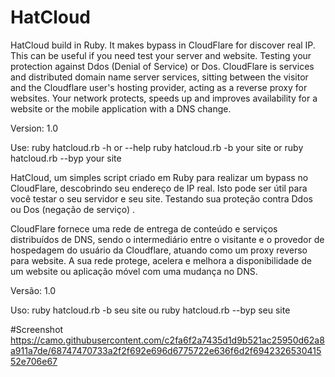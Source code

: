 # HatCloud
HatCloud build in Ruby. It makes bypass in CloudFlare for discover real IP. This can be useful if you need test your server and website. Testing your protection against Ddos (Denial of Service) or Dos. CloudFlare is services and distributed domain name server services, sitting between the visitor and the Cloudflare user's hosting provider, acting as a reverse proxy for websites. Your network protects, speeds up and improves availability for a website or the mobile application with a DNS change.

Version: 1.0

Use: ruby hatcloud.rb -h or --help 
ruby hatcloud.rb -b your site 
or
ruby hatcloud.rb --byp your site 

HatCloud, um simples script criado em Ruby para realizar um bypass no CloudFlare, descobrindo seu endereço de IP real. Isto pode ser útil para você testar o seu servidor e seu site. Testando sua proteção contra Ddos ou Dos (negação de serviço) .

CloudFlare fornece uma rede de entrega de conteúdo e serviços distribuídos de DNS, sendo o intermediário entre o visitante e o provedor de hospedagem do usuário da Cloudflare, atuando como um proxy reverso para website. A sua rede protege, acelera e melhora a disponibilidade de um website ou aplicação móvel com uma mudança no DNS.

Versão: 1.0

Uso: ruby hatcloud.rb -b seu site 
ou
ruby hatcloud.rb --byp seu site

#Screenshot 
https://camo.githubusercontent.com/c2fa6f2a7435d1d9b521ac25950d62a8a911a7de/68747470733a2f2f692e696d6775722e636f6d2f694232653041552e706e67
